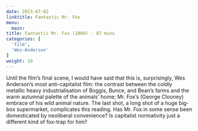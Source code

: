 ```yaml
---
date: 2023-07-02
linktitle: Fantastic Mr. Fox
menu:
  main:
title: Fantastic Mr. Fox (2009) - 87 mins
categories: [
  'film',
  'Wes-Anderson'
]
weight: 10
---
```


Until the film’s final scene, I would have said that this is, surprisingly, Wes Anderson’s most anti-capitalist film: the contrast between the coldly metallic heavy industrialisation of Boggis, Bunce, and Bean’s farms and the warm autumnal palette of the animals’ home; Mr. Fox’s (George Clooney) embrace of his wild animal nature. The last shot, a long shot of a huge big-box supermarket, complicates this reading. Has Mr. Fox in some sense been domesticated by neoliberal convenience? Is capitalist normativity just a different kind of fox-trap for him?

